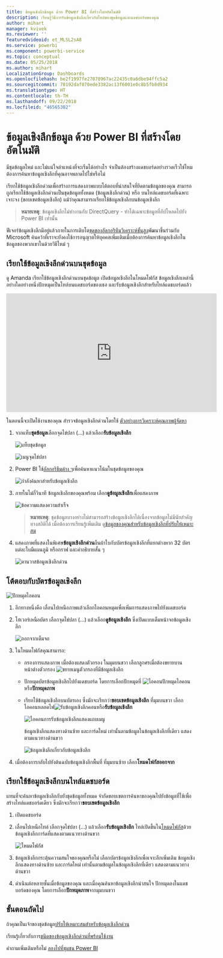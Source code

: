 ```yaml
---
title: ข้อมูลเชิงลึกข้อมูล ด้วย Power BI ที่สร้างโดยอัตโนมัติ
description: เรียนรู้วิธีการรับข้อมูลเชิงลึกเกี่ยวกับไทล์ของชุดข้อมูลและแดชบอร์ดของคุณ
author: mihart
manager: kvivek
ms.reviewer: ''
featuredvideoid: et_MLSL2sA8
ms.service: powerbi
ms.component: powerbi-service
ms.topic: conceptual
ms.date: 05/25/2018
ms.author: mihart
LocalizationGroup: Dashboards
ms.openlocfilehash: be2f1997fe27878967ac22435c0a6dbe94ffc5a2
ms.sourcegitcommit: 70192daf070ede3382ac13f6001e0c8b5fb8d934
ms.translationtype: HT
ms.contentlocale: th-TH
ms.lasthandoff: 09/22/2018
ms.locfileid: "46565302"
---
```

# <a name="automatically-generate-data-insights-with-power-bi"></a>ข้อมูลเชิงลึกข้อมูล ด้วย Power BI ที่สร้างโดยอัตโนมัติ
มีชุดข้อมูลใหม่ และไม่แน่ใจตำแหน่งที่จะเริ่มได้อย่างไร  จำเป็นต้องสร้างแดชบอร์ดอย่างรวดเร็วใช่ไหม  ต้องการค้นหาข้อมูลเชิงลึกที่คุณอาจพลาดไปใช่หรือไม่

เรียกใช้ข้อมูลเชิงลึกด่วนเพื่อสร้างการแสดงภาพแบบโต้ตอบที่น่าสนใจที่ยึดตามข้อมูลของคุณ สามารถถูกเรียกใช้ข้อมูลเชิงลึกด่วนเป็นชุดข้อมูลทั้งหมด (ข้อมูลเชิงลึกด่วน) หรือ บนไทล์แดชบอร์ดที่เฉพาะเจาะจง (ขอบเขตข้อมูลเชิงลึก) แม้ว่าคุณสามารถเรียกใช้ข้อมูลเชิงลึกบนข้อมูลเชิงลึก

> **หมายเหตุ**: ข้อมูลเชิงลึกไม่ทำงานกับ DirectQuery - ทำได้เฉพาะข้อมูลที่อัปโหลดไปยัง Power BI เท่านั้น
> 

ฟีเจอร์ข้อมูลเชิงลึกมีอยู่แล้วภายในการเติบโต[ชุดของอัลกอริทึมวิเคราะห์ขั้นสูง](end-user-insight-types.md)พัฒนาขึ้นร่วมกับ Microsoft ค้นคว้าที่เราจะยังคงใช้การอนุญาตให้บุคคลเพิ่มเติมเมื่อต้องการค้นหาข้อมูลเชิงลึกในข้อมูลของพวกเขาในด้วยวิธีใหม่ ๆ

## <a name="run-quick-insights-on-a-dataset"></a>เรียกใช้ข้อมูลเชิงลึกด่วนบนชุดข้อมูล
ดู Amanda เรียกใช้ข้อมูลเชิงลึกด่วนบนชุดข้อมูล เปิดข้อมูลเชิงลึกในโหมดโฟกัส ข้อมูลเชิงลึกเหล่านี้อย่างใดอย่างหนึ่งปักหมุดเป็นไทล์บนแดชบอร์ดของเธอ และรับข้อมูลเชิงลึกสำหรับไทล์แดชบอร์ดแล้ว

<iframe width="560" height="315" src="https://www.youtube.com/embed/et_MLSL2sA8" frameborder="0" allowfullscreen></iframe>


ในตอนนี้จะเปิดใช้งานของคุณ สำรวจข้อมูลเชิงลึกด่วนโดยใช้ [ตัวอย่างการวิเคราะห์คุณภาพผู้จัดหา](../sample-supplier-quality.md)

1. จากแท็บ**ชุดข้อมูล**เลือกจุดไข่ปลา (...) แล้วเลือก**รับข้อมูลเชิงลึก**
   
    ![แท็บชุดข้อมูล](./media/end-user-insights/power-bi-ellipses.png)
   
    ![เมนูจุดไข่ปลา](./media/end-user-insights/power-bi-tab.png)
2. Power BI ใช้[อัลกอริธึมต่าง ๆ](end-user-insight-types.md)เพื่อค้นหาแนวโน้มในชุดข้อมูลของคุณ
   
    ![กำลังค้นหาสำหรับข้อมูลเชิงลึก](./media/end-user-insights/pbi_autoinsightssearching.png)
3. ภายในไม่กี่วินาที ข้อมูลเชิงลึกของคุณพร้อม  เลือก**ดูข้อมูลเชิงลึก**เพื่อแสดงภาพ
   
    ![ข้อความแสดงความสำเร็จ](./media/end-user-insights/pbi_autoinsightsuccess.png)
   
   > **หมายเหตุ**: ชุดข้อมูลบางอย่างไม่สามารถสร้างข้อมูลเชิงลึกได้เนื่องจากข้อมูลไม่มีนัยสำคัญทางสถิติได้  เมื่อต้องการเรียนรู้เพิ่มเติม ดู[ข้อมูลของคุณสำหรับข้อมูลเชิงลึกที่ปรับให้เหมาะสม](../service-insights-optimize.md)
   > 
   > 
1. แสดงภาพที่แสดงในพิเศษ**ข้อมูลเชิงลึกด่วน**ผืนผ้าใบกับบัตรข้อมูลเชิงลึกที่แยกต่างหาก 32 บัตรแต่ละใบมีแผนภูมิ หรือกราฟ และคำอธิบายสั้น ๆ
   
    ![คานวาสข้อมูลเชิงลึกด่วน](./media/end-user-insights/power-bi-insights.png)

## <a name="interact-with-the-insight-cards"></a>โต้ตอบกับบัตรข้อมูลเชิงลึก
  ![ปักหมุดไอคอน](./media/end-user-insights/pbi_hover.png)

1. อีกทางหนึ่งคือ เลื่อนไปเหนือภาพแล้วเลือกไอคอนหมุดเพื่อเพิ่มการแสดงภาพไปยังแดชบอร์ด
2. โฮเวอร์เหนือบัตร เลือกจุดไข่ปลา (...) แล้วเลือก**ดูข้อมูลเชิงลึก** ซึ่งเปิดแบบเต็มหน้าจอข้อมูลเชิงลึก
   
    ![ออกจากเต็มจอ](./media/end-user-insights/power-bi-insight-focus.png)
3. ในโหมดโฟกัสคุณสามารถ:
   
   * กรองการแสดงภาพ  เมื่อต้องแสดงตัวกรอง ในมุมบนขวา เลือกลูกศรเมื่อต้องขยายบานหน้าต่างตัวกรอง
        ![ขยายเมนูตัวกรองที่มีข้อมูลเชิงลึก](./media/end-user-insights/power-bi-insights-filter-new.png)
   * ปักหมุดบัตรข้อมูลเชิงลึกไปยังแดชบอร์ด โดยการเลือกปักหมุดที่ ![ไอคอนปักหมุด](./media/end-user-insights/power-bi-pin-icon.png)ไอคอน หรือ**ปักหมุดภาพ**
   * เรียกใช้ข้อมูลเชิงลึกบนบัตรเอง ซึ่งมักจะเรียกว่า**ขอบเขตข้อมูลเชิงลึก** ที่มุมบนขวา เลือกไอคอนหลอดไฟ![รับข้อมูลเชิงลึกคอน](./media/end-user-insights/power-bi-bulb-icon.png)หรือ**รับข้อมูลเชิงลึก**
     
       ![ไอคอนการรับข้อมูลเชิงลึกแสดงแถบเมนู](./media/end-user-insights/pbi-autoinsights-tile.png)
     
     ข้อมูลเชิงลึกแสดงทางด้านซ้าย และการ์ดใหม่ เท่านั้นตามข้อมูลในข้อมูลเชิงลึกที่เดียว แสดงตามแนวทางด้านขวา
     
       ![ข้อมูลเชิงลึกเกี่ยวกับข้อมูลเชิงลึก](./media/end-user-insights/power-bi-insights-on-insights-new.png)
4. เมื่อต้องการกลับไปยังต้นฉบับข้อมูลเชิงลึกพื้นที่ ที่มุมบนซ้าย เลือก**โหมดโฟกัสออกจาก**

## <a name="run-insights-on-a-dashboard-tile"></a>เรียกใช้ข้อมูลเชิงลึกบนไทล์แดชบอร์ด
แทนที่จะค้นหาข้อมูลเชิงลึกกับยังชุดข้อมูลทั้งหมด จำกัดขอบเขตการค้นหาของคุณไปยังข้อมูลที่ใช้เพื่อสร้างไทล์แดชบอร์ดเดียว ซึ่งมักจะเรียกว่า**ขอบเขตข้อมูลเชิงลึก**

1. เปิดแดชบอร์ด
2. เลื่อนไปเหนือไทล์ เลือกจุดไข่ปลา (...) แล้วเลือก**รับข้อมูลเชิงลึก** ไทล์เปิดขึ้นใน[โหมดโฟกัส](end-user-focus.md)ด้วยข้อมูลเชิงลึกการ์ดที่แสดงตามแนวทางด้านขวา    
   
    ![โหมดโฟกัส](./media/end-user-insights/pbi-insights-tile.png)    
4. ข้อมูลเชิงลึกกระตุ้นความสนใจของคุณหรือไม่ เลือกบัตรข้อมูลเชิงลึกเพื่อเจาะลึกเพิ่มเติม ข้อมูลเชิงลึกแสดงทางด้านซ้าย และการ์ดใหม่ เท่านั้นตามข้อมูลในข้อมูลเชิงลึกที่เดียว แสดงตามแนวทางด้านขวา    
6. ดำเนินต่อหลายชั้นเมื่อข้อมูลของคุณ และเมื่อคุณค้นหาข้อมูลเชิงลึกน่าสนใจ ปักหมุดลงในแดชบอร์ดของคุณ โดยการเลือก**ปักหมุดภาพ**จากมุมบนขวา

## <a name="next-steps"></a>ขั้นตอนถัดไป
ถ้าคุณเป็นเจ้าของชุดข้อมูล[ปรับให้เหมาะสมสำหรับข้อมูลเชิงลึกด่วน](../service-insights-optimize.md)

เรียนรู้เกี่ยวกับการ[ชนิดของข้อมูลเชิงลึกด่วนที่พร้อมใช้งาน](end-user-insight-types.md)

คำถามเพิ่มเติมหรือไม่ [ลองไปที่ชุมชน Power BI](http://community.powerbi.com/)

